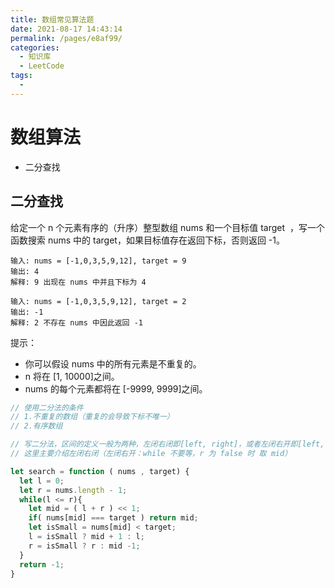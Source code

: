 ```yaml
---
title: 数组常见算法题
date: 2021-08-17 14:43:14
permalink: /pages/e8af99/
categories:
  - 知识库
  - LeetCode
tags:
  - 
---
```


# 数组算法

- 二分查找
<!-- more -->

## 二分查找

给定一个 n 个元素有序的（升序）整型数组 nums 和一个目标值 target  ，写一个函数搜索 nums 中的 target，如果目标值存在返回下标，否则返回 -1。

```
输入: nums = [-1,0,3,5,9,12], target = 9
输出: 4
解释: 9 出现在 nums 中并且下标为 4

输入: nums = [-1,0,3,5,9,12], target = 2
输出: -1
解释: 2 不存在 nums 中因此返回 -1
```

提示：

- 你可以假设 nums 中的所有元素是不重复的。
- n 将在 [1, 10000]之间。
- nums 的每个元素都将在 [-9999, 9999]之间。

```js
// 使用二分法的条件
// 1.不重复的数组（重复的会导致下标不唯一）
// 2.有序数组

// 写二分法，区间的定义一般为两种，左闭右闭即[left, right]，或者左闭右开即[left, right)
// 这里主要介绍左闭右闭（左闭右开：while 不要等，r 为 false 时 取 mid）

let search = function ( nums , target) {
  let l = 0;
  let r = nums.length - 1;
  while(l <= r){
    let mid = ( l + r ) << 1;
    if( nums[mid] === target ) return mid;
    let isSmall = nums[mid] < target;
    l = isSmall ? mid + 1 : l;
    r = isSmall ? r : mid -1;
  }
  return -1;
}
```